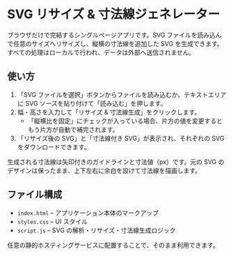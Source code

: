 # SVG リサイズ & 寸法線ジェネレーター

ブラウザだけで完結するシングルページアプリです。SVG ファイルを読み込んで任意のサイズへリサイズし、縦横の寸法線を追加した SVG を生成できます。すべての処理はローカルで行われ、データは外部へ送信されません。

## 使い方
1. 「SVG ファイルを選択」ボタンからファイルを読み込むか、テキストエリアに SVG ソースを貼り付けて「読み込む」を押します。
2. 幅・高さを入力して「リサイズ & 寸法線生成」をクリックします。
   - 「縦横比を固定」にチェックが入っている場合、片方の値を変更するともう片方が自動で補完されます。
3. 「リサイズ後の SVG」と「寸法線付き SVG」が表示され、それぞれの SVG をダウンロードできます。

生成される寸法線は矢印付きのガイドラインと寸法値（px）です。元の SVG のデザインは保ったまま、上下左右に余白を設けて寸法線を描画します。

## ファイル構成
- `index.html` – アプリケーション本体のマークアップ
- `styles.css` – UI スタイル
- `script.js` – SVG の解析・リサイズ・寸法線生成ロジック

任意の静的ホスティングサービスに配置することで、そのまま利用できます。
